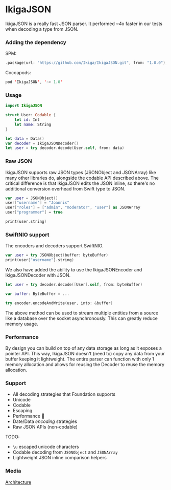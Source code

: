 # IkigaJSON

IkigaJSON is a really fast JSON parser. It performed ~4x faster in our tests when decoding a type from JSON.

### Adding the dependency

SPM:

```swift
.package(url: "https://github.com/Ikiga/IkigaJSON.git", from: "1.0.0"),
```

Cocoapods:

```swift
pod 'IkigaJSON', '~> 1.0'
```

### Usage

```swift
import IkigaJSON

struct User: Codable {
    let id: Int
    let name: String
}

let data = Data()
var decoder = IkigaJSONDecoder()
let user = try decoder.decode(User.self, from: data)
```

### Raw JSON

IkigaJSON supports raw JSON types (JSONObject and JSONArray) like many other libraries do, alongside the codable API described above. The critical difference is that IkigaJSON edits the JSON inline, so there's no additional conversion overhead from Swift type to JSON.

```swift
var user = JSONObject()
user["username"] = "Joannis"
user["roles"] = ["admin", "moderator", "user"] as JSONArray
user["programmer"] = true

print(user.string)
```

### SwiftNIO support

The encoders and decoders support SwiftNIO.

```swift
var user = try JSONObject(buffer: byteBuffer)
print(user["username"].string)
```

We also have added the ability to use the IkigaJSONEncoder and IkigaJSONDecoder with JSON.

```swift
let user = try decoder.decode([User].self, from: byteBuffer)
```

```swift
var buffer: ByteBuffer = ...

try encoder.encodeAndWrite(user, into: &buffer)
```

The above method can be used to stream multiple entities from a source like a database over the socket asynchronously. This can greatly reduce memory usage.

### Performance

By design you can build on top of any data storage as long as it exposes a pointer API. This way, IkigaJSON doesn't (need to) copy any data from your buffer keeping it lightweight. The entire parser can function with only 1 memory allocation and allows for reusing the Decoder to reuse the memory allocation.

### Support

- All decoding strategies that Foundation supports
- Unicode
- Codable
- Escaping
- Performance 🚀
- Date/Data _encoding_ strategies
- Raw JSON APIs (non-codable)

TODO:

- `\u` escaped unicode characters
- Codable decoding from `JSONObject` and `JSONArray`
- Lightweight JSON inline comparison helpers

### Media

[Architecture](https://medium.com/@joannis.orlandos/the-road-to-very-fast-json-parsing-in-swift-4a0225c0313c)
